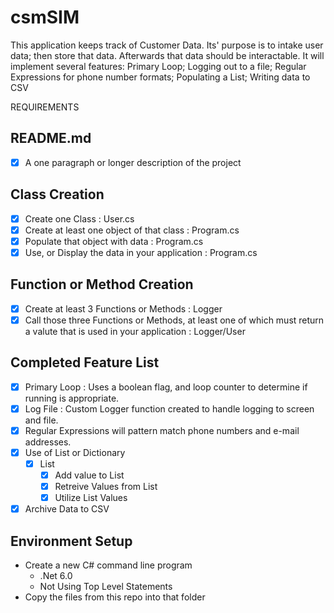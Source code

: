 # csmSIM

This application keeps track of Customer Data. Its' purpose is to intake user data; then store that data. Afterwards that data should be interactable. It will implement several features: Primary Loop; Logging out to a file; Regular Expressions for phone number formats; Populating a List; Writing data to CSV


REQUIREMENTS
## README.md
* [x] A one paragraph or longer description of the project

## Class Creation
* [x] Create one Class : User.cs
* [x] Create at least one object of that class : Program.cs
* [x] Populate that object with data : Program.cs
* [x] Use, or Display the data in your application : Program.cs

## Function or Method Creation
* [x] Create at least 3 Functions or Methods : Logger
* [x] Call those three Functions or Methods, at least one of which must return a valute that is used in your application : Logger/User

## Completed Feature List
* [x] Primary Loop : Uses a boolean flag, and loop counter to determine if running is appropriate. 
* [x] Log File : Custom Logger function created to handle logging to screen and file.
* [x] Regular Expressions will pattern match phone numbers and e-mail addresses. 
* [x] Use of List or Dictionary
  * [x] List
    * [x] Add value to List
    * [x] Retreive Values from List
    * [x] Utilize List Values
* [x] Archive Data to CSV

## Environment Setup
* Create a new C# command line program
  * .Net 6.0
  * Not Using Top Level Statements
* Copy the files from this repo into that folder